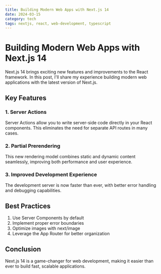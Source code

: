 ```yaml
---
title: Building Modern Web Apps with Next.js 14
date: 2024-03-15
category: tech
tags: nextjs, react, web-development, typescript
---
```


# Building Modern Web Apps with Next.js 14

Next.js 14 brings exciting new features and improvements to the React framework. In this post, I'll share my experience building modern web applications with the latest version of Next.js.

## Key Features

### 1. Server Actions
Server Actions allow you to write server-side code directly in your React components. This eliminates the need for separate API routes in many cases.

### 2. Partial Prerendering
This new rendering model combines static and dynamic content seamlessly, improving both performance and user experience.

### 3. Improved Development Experience
The development server is now faster than ever, with better error handling and debugging capabilities.

## Best Practices

1. Use Server Components by default
2. Implement proper error boundaries
3. Optimize images with next/image
4. Leverage the App Router for better organization

## Conclusion

Next.js 14 is a game-changer for web development, making it easier than ever to build fast, scalable applications.
